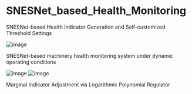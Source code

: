 # SNESNet_based_Health_Monitoring
SNESNet-based Health Indicator Generation and Self-customized Threshold Settings

![image](https://github.com/user-attachments/assets/6523d073-eafc-404d-a6a4-79fe56c3ae17)

SNESNet-based machinery health monitoring system under dynamic operating conditions

![image](https://github.com/user-attachments/assets/7ca3836d-d99a-432c-b9a1-a72e5224f148)
![image](https://github.com/user-attachments/assets/7f2241f1-aa54-4393-b0d1-fdf7ad2e9d20)

Marginal Indicator Adjustment via Logarithmic Polynomial Regulator
